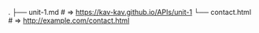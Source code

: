 .
├── unit-1.md    # => https://kav-kav.github.io/APIs/unit-1
└── contact.html  # => http://example.com/contact.html
